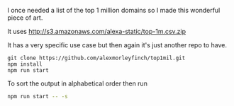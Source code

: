 I once needed a list of the top 1 million domains so I made this wonderful piece of art.

It uses http://s3.amazonaws.com/alexa-static/top-1m.csv.zip

It has a very specific use case but then again it's just another repo to have.

```
git clone https://github.com/alexmorleyfinch/top1mil.git
npm install
npm run start
```

To sort the output in alphabetical order then run

```bash
npm run start -- -s
```
